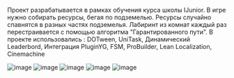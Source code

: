 Проект разрабатывается в рамках обучения курса школы IJunior.
В игре нужно собирать ресурсы, бегая по подземелью. Ресурсы случайно спавнятся в разных частях подземелья. Лабиринт из комнат каждый раз перестраивается с помощью алгоритма "Гарантированного пути".
В проекте использовались : DOTween, UniTask, Динамический Leaderbord, Интеграция PluginYG, FSM, ProBuilder, Lean Localization, Cinemachine

![image](https://github.com/user-attachments/assets/1ea06070-c6bd-4efc-ba14-dd0435da7aa4)
![image](https://github.com/user-attachments/assets/bcb29efb-dbea-4f8e-96bd-86b99ce765dd)
![image](https://github.com/user-attachments/assets/e97057ed-a96f-4497-b3fb-53a591b9044d)
![image](https://github.com/user-attachments/assets/1e4adb5a-52be-424f-9a49-14b89740a997)
![image](https://github.com/user-attachments/assets/eafea6d2-47a0-49e8-9046-4d8e8fae6a01)

